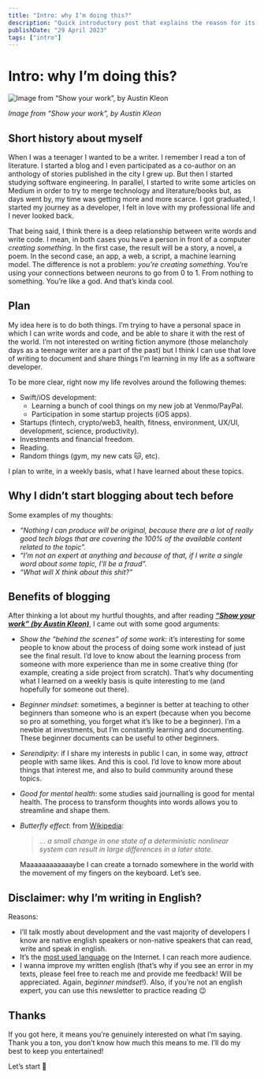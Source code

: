 ```yaml
---
title: "Intro: why I’m doing this?"
description: "Quick introductory post that explains the reason for its existance"
publishDate: "29 April 2023"
tags: ["intro"]
---
```


# Intro: why I’m doing this?

![Image from “Show your work”, by Austin Kleon](https://file.notion.so/f/s/8075d49d-353c-4409-a57e-e095c2fa6601/showyourworkkleon2.webp?id=232f38cb-2b1b-4f6c-b8e6-1daa83640aae&table=block&spaceId=8c66025b-e313-472c-aef1-abf0dd9093d7&expirationTimestamp=1682896316569&signature=CaAjcp9JTMhM-TPTY2lHB9SADEh2_agRxXQhdHeyFMs&downloadName=showyourworkkleon2.webp)

_Image from “Show your work”, by Austin Kleon_

## Short history about myself

When I was a teenager I wanted to be a writer. I remember I read a ton of literature. I started a blog and I even participated as a co-author on an anthology of stories published in the city I grew up. But then I started studying software engineering. In parallel, I started to write some articles on Medium in order to try to merge technology and literature/books but, as days went by, my time was getting more and more scarce. I got graduated, I started my journey as a developer, I felt in love with my professional life and I never looked back.

That being said, I think there is a deep relationship between write words and write code. I mean, in both cases you have a person in front of a computer *creating something*. In the first case, the result will be a story, a novel, a poem. In the second case, an app, a web, a script, a machine learning model. The difference is not a problem: *you’re creating something*. You’re using your connections between neurons to go from 0 to 1. From nothing to something. You’re like a god. And that’s kinda cool.

## Plan

My idea here is to do both things. I’m trying to have a personal space in which I can write words and code, and be able to share it with the rest of the world. I’m not interested on writing fiction anymore (those melancholy days as a teenage writer are a part of the past) but I think I can use that love of writing to document and share things I'm learning in my life as a software developer.

To be more clear, right now my life revolves around the following themes:

- Swift/iOS development:
    - Learning a bunch of cool things on my new job at Venmo/PayPal.
    - Participation in some startup projects (iOS apps).
- Startups (fintech, crypto/web3, health, fitness, environment, UX/UI, development, science, productivity).
- Investments and financial freedom.
- Reading.
- Random things (gym, my new cats 🐱, etc).

I plan to write, in a weekly basis, what I have learned about these topics.

## Why I didn’t start blogging about tech before

Some examples of my thoughts:

- *“Nothing I can produce will be original, because there are a lot of really good tech blogs that are covering the 100% of the available content related to the topic”.*
- *“I’m not an expert at anything and because of that, if I write a single word about some topic, I’ll be a fraud”.*
- *“What will X think about this shit?”*

## Benefits of blogging

After thinking a lot about my hurtful thoughts, and after reading ***[“Show your work” (by Austin Kleon)](https://www.amazon.com/Show-Your-Work-Austin-Kleon/dp/076117897X/ref=sr_1_1?adgrpid=81813460455&hvadid=585362806980&hvdev=c&hvlocphy=20021&hvnetw=g&hvqmt=b&hvrand=1418266176721006978&hvtargid=kwd-299513196398&hydadcr=22336_13333113&keywords=show+your+work&qid=1658310791&sr=8-1)***, I came out with some good arguments:

- *Show the “behind the scenes” of some work*: it’s interesting for some people to know about the process of doing some work instead of just see the final result. I’d love to know about the learning process from someone with more experience than me in some creative thing (for example, creating a side project from scratch). That’s why documenting what I learned on a weekly basis is quite interesting to me (and hopefully for someone out there).
- *Beginner mindset*: sometimes, a beginner is better at teaching to other beginners than someone who is an expert (because when you become so pro at something, you forget what it’s like to be a beginner). I’m a newbie at investments, but I’m constantly learning and documenting. These beginner documents can be useful to other beginners.
- *Serendipity*: if I share my interests in public I can, in some way, *attract* people with same likes. And this is cool. I’d love to know more about things that interest me, and also to build community around these topics.
- *Good for mental health*: some studies said journalling is good for mental health. The process to transform thoughts into words allows you to streamline and shape them.
- *Butterfly effect*: from [Wikipedia](https://en.wikipedia.org/wiki/Butterfly_effect):
    
    > … *a small change in one state of a deterministic nonlinear system can result in large differences in a later state.*
    > 
    
    Maaaaaaaaaaaaybe I can create a tornado somewhere in the world with the movement of my fingers on the keyboard. Let’s see.
    

## Disclaimer: why I’m writing in English?

Reasons:

- I’ll talk mostly about development and the vast majority of developers I know are native english speakers or non-native speakers that can read, write and speak in english.
- It’s the [most used language](https://en.wikipedia.org/wiki/Languages_used_on_the_Internet) on the Internet. I can reach more audience.
- I wanna improve my written english (that’s why if you see an error in my texts, please feel free to reach me and provide me feedback! Will be appreciated. Again, *beginner mindset*!). Also, if you’re not an english expert, you can use this newsletter to practice reading 😉

## Thanks

If you got here, it means you’re genuinely interested on what I’m saying. Thank you a ton, you don’t know how much this means to me. I’ll do my best to keep you entertained!

Let’s start 🚀